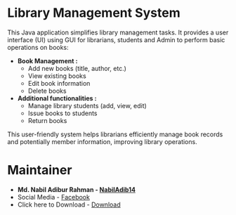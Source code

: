 # Library Management System


This Java application simplifies library management tasks. It provides a user interface (UI) using GUI for librarians, students and Admin to perform basic operations on books:

* **Book Management :**
    * Add new books (title, author, etc.)
    * View existing books
    * Edit book information 
    * Delete books 
* **Additional functionalities :**
    * Manage library students (add, view, edit)
    * Issue books to students 
    * Return books

This user-friendly system helps librarians efficiently manage book records and potentially member information, improving library operations.


# Maintainer
* **Md. Nabil Adibur Rahman - [NabilAdib14](https://github.com/NabilAdib14)**
* Social Media - 
[Facebook](https://www.facebook.com/nabil.adib.1412)
* Click here to Download - 
[Download](https://drive.google.com/drive/folders/1sN9sKLIZ-mHPZhBG6GrahdYiVFHImEdB?usp=drive_link)
